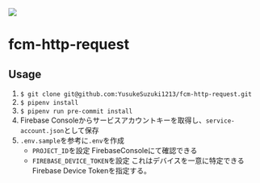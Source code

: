![](https://github.com/YusukeSuzuki1213/fcm-http-request/workflows/Lint/badge.svg)
# fcm-http-request
## Usage
1. `$ git clone git@github.com:YusukeSuzuki1213/fcm-http-request.git`
1. `$ pipenv install`
1. `$ pipenv run pre-commit install`
1. Firebase Consoleからサービスアカウントキーを取得し、`service-account.json`として保存
1. `.env.sample`を参考に`.env`を作成
    - `PROJECT_ID`を設定
    FirebaseConsoleにて確認できる
    - `FIREBASE_DEVICE_TOKEN`を設定
    これはデバイスを一意に特定できるFirebase Device Tokenを指定する。